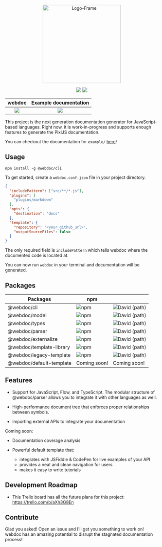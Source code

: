 <p align="center">
  <img src="https://i.ibb.co/ZHP9PD8/Logo-Frame-5.png" alt="Logo-Frame" border="0" width="256">
</p>

<p align="center">
  <a href="(https://lerna.js.org/)"><img src="https://img.shields.io/badge/maintained%20with-lerna-cc00ff.svg"></img></a>
  <a href="https://www.codetriage.com/webdoc-js/webdoc"><img src="https://www.codetriage.com/webdoc-js/webdoc/badges/users.svg" /></a>
</p>

<table align="center">
  <tr>
  <th align="center">webdoc</th>
  <th align="center">Example documentation</th>
  </tr>
  <tbody align="center">
    <tr>
      <td>
        <a href="https://dev.azure.com/webdoc-js/webdoc/_build/latest?definitionId=2&branchName=master">
          <img src="https://dev.azure.com/webdoc-js/webdoc/_apis/build/status/webdoc-js.webdoc?branchName=master"></img>
        </a>
      </td>
      <td>
        <a href="https://dev.azure.com/webdoc-js/webdoc/_build/latest?definitionId=3&branchName=master">
          <img src="https://dev.azure.com/webdoc-js/webdoc/_apis/build/status/webdoc-js.webdoc%20(1)?branchName=master"></img>
        </a>
      </td>
    </tr>
  </tbody>
</table>

This project is the next generation documentation generator for JavaScript-based languages. Right now, it is work-in-progress
and supports enough features to generate the PixiJS documentation.

You can checkout the documentation for `example/` [here](https://webdoc-js.github.io/example-documentation/index.html)!

## Usage

```shell
npm install -g @webdoc/cli
```

To get started, create a `webdoc.conf.json` file in your project directory.

```json
{
  "includePattern": ["src/**/*.js"],
  "plugins": [
    "plugins/markdown"
  ],
  "opts": {
    "destination": "docs"
  },
  "template": {
    "repository": "<your_github_url>",
    "outputSourceFiles": false
  }
}
```

The only required field is `includePattern` which tells webdoc where the documented code is located at.

You can now run `webdoc` in your terminal and documentation will be generated.

## Packages

| Packages                    | npm                                                              ||
|-----------------------------|------------------------------------------------------------------|-|
| @webdoc/cli                 | ![npm](https://img.shields.io/npm/v/@webdoc/cli)                 | ![David (path)](https://img.shields.io/david/webdoc-js/webdoc?path=packages%2Fwebdoc-cli)                                              |
| @webdoc/model               | ![npm](https://img.shields.io/npm/v/@webdoc/model)               |![David (path)](https://img.shields.io/david/webdoc-js/webdoc?path=packages%2Fwebdoc-model)|
| @webdoc/types               | ![npm](https://img.shields.io/npm/v/@webdoc/types)               |![David (path)](https://img.shields.io/david/webdoc-js/webdoc?path=packages%2Fwebdoc-types)|
| @webdoc/parser              | ![npm](https://img.shields.io/npm/v/@webdoc/parser)              |![David (path)](https://img.shields.io/david/webdoc-js/webdoc?path=packages%2Fwebdoc-parser)|
| @webdoc/externalize         | ![npm](https://img.shields.io/npm/v/@webdoc/externalize)         |![David (path)](https://img.shields.io/david/webdoc-js/webdoc?path=packages%2Fwebdoc-externalize)|
| @webdoc/template-library    | ![npm](https://img.shields.io/npm/v/@webdoc/template-library)    |![David (path)](https://img.shields.io/david/webdoc-js/webdoc?path=packages%2Fwebdoc-template-library)|
| @webdoc/legacy-template     | ![npm](https://img.shields.io/npm/v/@webdoc/legacy-template)     |![David (path)](https://img.shields.io/david/webdoc-js/webdoc?path=packages%2Fwebdoc-legacy-template)|
| @webdoc/default-template    | Coming soon!                                                     | Coming soon! |

## Features

* Support for JavaScript, Flow, and TypeScript. The modular structure of @webdoc/parser allows you to integrate it with other languages as well.

* High-performance document tree that enforces proper relationships between symbols.

* Importing external APIs to integrate your documentation

Coming soon:

* Documentation coverage analysis

* Powerful default template that:
  * integrates with JSFiddle & CodePen for live examples of your API
  * provides a neat and clean navigation for users
  * makes it easy to write tutorials

## Development Roadmap

* This Trello board has all the future plans for this project: https://trello.com/b/aXh3G8En

## Contribute

Glad you asked! Open an issue and I'll get you something to work on! webdoc has an amazing potential to disrupt the stagnated documentation process!
